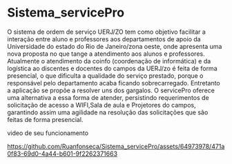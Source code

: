 # Sistema_servicePro
O sistema de ordem de serviço UERJ/ZO tem como objetivo facilitar a interação entre aluno e professores aos departamentos de apoio da Universidade do estado do Rio de Janeiro/zona oeste, 
onde apresenta uma nova proposta no que tange a atendimento aos alunos e professores. Atualmente o atendimento da coinfo (coordenação de informática) e da logística ao 
discentes e docentes do campos da UERJ/zo é feita de forma presencial, o que dificulta a qualidade do serviço prestado, porque o responsável pelo departamento 
acaba ficando sobrecarregado. Entretanto a aplicação se propõe a resolver uns dos gargalos. O servicePro oferece uma alternativa a essa forma de atender, 
persistindo requerimentos de solicitação de acesso a WIFI,Sala de aula e Projetores do campos, 
garantindo assim uma agilidade na resolução das solicitações que são feitas de forma presencial.  

video de seu funcionamento

https://github.com/Ruanfonseca/Sistema_servicePro/assets/64973978/471a0f83-69d0-4a44-b601-9f2262371663


